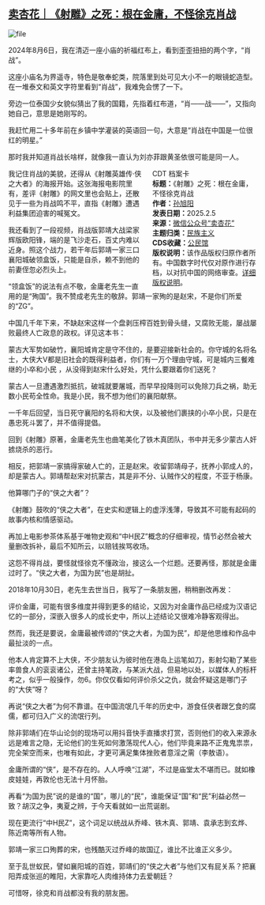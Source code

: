 <!--1738770053000-->
[卖杏花｜《射雕》之死：根在金庸，不怪徐克肖战](https://chinadigitaltimes.net/chinese/715605.html)
------

<p><img decoding="async" src="https://chinadigitaltimes.net/chinese/files/2025/02/image-1738769653668.png" alt="file"></p><p>2024年8月6日，我在清迈一座小庙的祈福红布上，看到歪歪扭扭的两个字，“肖战”。</p><p>这座小庙名为界遥寺，特色是敬奉蛇类，院落里到处可见大小不一的眼镜蛇造型。在一堆泰文和英文字符里看到“肖战”，我难免会愣了一下。</p><p>旁边一位泰国少女貌似猜出了我的国籍，先指着红布道，“肖——战——”，又指向她自己，意思是她刚写的。</p><p>我赶忙用二十多年前在乡镇中学灌装的英语回一句，大意是“肖战在中国是一位很红的明星。”</p><p>那时我并知道肖战长啥样，就像我一直认为刘亦菲跟黄圣依很可能是同一人。</p><div style="width:42%;float:right;padding-left:20px;"><div class="su-spoiler su-spoiler-style-fancy su-spoiler-icon-chevron-circle" data-scroll-offset="0" data-anchor-in-url="no"><div class="su-spoiler-title" tabindex="0" role="button"><span class="su-spoiler-icon"></span>CDT 档案卡</div><div class="su-spoiler-content su-u-clearfix su-u-trim"><strong>标题：</strong>《射雕》之死：根在金庸，不怪徐克肖战<br><strong>作者：</strong><a href="https://chinadigitaltimes.net/space/卖杏花" target="_blank">孙旭阳</a><br><strong>发表日期：</strong>2025.2.5<br><strong>来源：</strong><a href="https://web.archive.org/web/*/https://mp.weixin.qq.com/s/XOFGnsJS5ZN8BlMnWpq5rQ" target="_blank">微信公众号“卖杏花”</a><br><strong>主题归类：</strong><a href="https://chinadigitaltimes.net/space/民族主义" target="_blank">民族主义</a><br><strong>CDS收藏：</strong><a href="https://chinadigitaltimes.net/space/%E5%85%AC%E6%B0%91%E9%A6%86" target="_blank" rel="noopener">公民馆</a><br><strong>版权说明：</strong>该作品版权归原作者所有。中国数字时代仅对原作进行存档，以对抗中国的网络审查。<a href="https://chinadigitaltimes.net/chinese/copyright">详细版权说明</a>。</div></div></div><p>我记住肖战的美貌，还得从《射雕英雄传·侠之大者》的海报开始。这张海报电影院里有，差评《射雕》的网文里也会贴上，还散见于一些为肖战鸣不平，直指《射雕》遭遇利益集团迫害的喊冤文。</p><p>我还看到了一段视频，肖战版郭靖大战梁家辉版欧阳锋，端的是飞沙走石，百丈内难以近身。照这个战力，若干年后郭靖一家三口襄阳城破领盒饭，只能是自杀，赖不到他的前妻侄忽必烈头上。</p><p>“领盒饭”的说法有点不敬，金庸老先生一直用的是“殉国”。我不赞成老先生的敬辞。郭靖一家殉的是赵宋，不是你们所爱的“ZG”。</p><p>中国几千年下来，不缺赵宋这样一个盘剥压榨百姓到骨头缝，又腐败无能，屡战屡败最终人亡政息的政权。详见这本书：</p><p>蒙古大军势如破竹，襄阳城肯定是守不住的，是要迎接新社会的。你守城的名将名士，大侠大V都是旧社会的既得利益者，你们有一万个理由守城，可是城内三餐难继的小卒和小民 ，从没得到赵宋什么好处，凭什么要跟着你们送死？</p><p>蒙古人一旦遭遇激烈抵抗，破城就要屠城，而早早投降则可以免除刀兵之祸，助无数小民苟全性命。我是小民，我不想为他们的襄阳献祭。</p><p>一千年后回望，当日死守襄阳的名将和大侠，以及被他们裹挟的小卒小民，只是在愚忠死斗罢了，并不值得提倡。</p><p>回到《射雕》原著，金庸老先生也曲笔美化了铁木真团队，书中并无多少蒙古人奸掳烧杀的恶行。</p><p>相反，把郭靖一家搞得家破人亡的，正是赵宋。收留郭靖母子，抚养小郭成人的，却是蒙古人。郭靖帮赵宋对抗蒙古，其是非不分、认贼作父的程度，不亚于杨康。</p><p>他算哪门子的“侠之大者”？</p><p>《射雕》鼓吹的“侠之大者”，在史实和逻辑上的虚浮浅薄，导致其不可能有起码的故事内核和情感驱动。</p><p>再加上电影参茶体系基于唯物史观和“中H民Z”概念的仔细审视，情节必然会被大量删改拆补，最后不知所云，以赔钱挨骂收场。</p><p>这怨不得肖战，要怪就怪徐克不懂政治，接这么一个烂题。还要再怪，那就是金庸过时了。“侠之大者，为国为民”也是胡扯。</p><p>2018年10月30日，老先生去世当日，我写了一条朋友圈，稍稍删改再发：</p><p>评价金庸，可能有很多维度并得到更多的结论，又因为对金庸作品已经成为汉语记忆的一部分，深嵌入很多人的成长史中，所以上述结论又很难冷静客观得出。</p><p>然而，我还是要说，金庸最被传颂的“侠之大者，为国为民”，却是他思维和作品中最扯淡的一点。</p><p>他本人肯定算不上大侠，不少朋友认为彼时他在港岛上运笔如刀，影射勾勒了某些率兽食人的衮衮诸公，还曾主持笔政，与某派大战，但易地以处，以媒体人的标杆考之，似乎一般操作，勿6。你仅仅看如何评价杀父之仇，就会怀疑这是哪门子的“大侠”呀？</p><p>再说“侠之大者”为何不靠谱。在中国流氓几千年的历史中，游食任侠者跟乞食的腐儒，都可归入广义的流氓行列。</p><p>除非郭靖们在华山论剑的现场可以用抖音快手直播求打赏，否则他们的收入来源永远是难言之隐，无论他们的生死如何激荡现代人心，他们毕竟来路不正鬼鬼祟祟，完全架空而来，也唯有如此，才更可满足集体挫败者意淫之需（李敖语）。</p><p>金庸所谓的“侠”，是不存在的。人人呼唤“江湖”，不过是庙堂太不堪而已。就如橡皮娃娃，再敦伦也无法十月怀胎。</p><p>再看“为国为民”说的是谁的“国”，哪儿的“民”，谁能保证“国”和“民”利益必然一致？胡汉之争，夷夏之辨，于今天看就如一出荒诞剧。</p><p>现在更流行“中H民Z”，这个词足以统战从乔峰、铁木真、郭靖、袁承志到玄烨、陈近南等所有人物。</p><p>郭靖一家三口殉葬的宋，也残酷灭过乔峰的故国辽，谁比不比谁正义多少。</p><p>至于乱世蚁民，譬如襄阳城的百姓，郭靖们的“侠之大者”与他们又有屁关系？把襄阳弄成张巡的睢阳，大家靠吃人肉维持体力去爱朝廷？</p><p>可惜呀，徐克和肖战都没有我的朋友圈。</p><div class="addtoany_share_save_container addtoany_content addtoany_content_bottom"><div class="a2a_kit a2a_kit_size_32 addtoany_list" data-a2a-url="https://chinadigitaltimes.net/chinese/715605.html" data-a2a-title="卖杏花｜《射雕》之死：根在金庸，不怪徐克肖战"><a class="a2a_button_facebook" href="https://www.addtoany.com/add_to/facebook?linkurl=https%3A%2F%2Fchinadigitaltimes.net%2Fchinese%2F715605.html&amp;linkname=%E5%8D%96%E6%9D%8F%E8%8A%B1%EF%BD%9C%E3%80%8A%E5%B0%84%E9%9B%95%E3%80%8B%E4%B9%8B%E6%AD%BB%EF%BC%9A%E6%A0%B9%E5%9C%A8%E9%87%91%E5%BA%B8%EF%BC%8C%E4%B8%8D%E6%80%AA%E5%BE%90%E5%85%8B%E8%82%96%E6%88%98" title="Facebook" rel="nofollow noopener" target="_blank"></a><a class="a2a_button_twitter" href="https://www.addtoany.com/add_to/twitter?linkurl=https%3A%2F%2Fchinadigitaltimes.net%2Fchinese%2F715605.html&amp;linkname=%E5%8D%96%E6%9D%8F%E8%8A%B1%EF%BD%9C%E3%80%8A%E5%B0%84%E9%9B%95%E3%80%8B%E4%B9%8B%E6%AD%BB%EF%BC%9A%E6%A0%B9%E5%9C%A8%E9%87%91%E5%BA%B8%EF%BC%8C%E4%B8%8D%E6%80%AA%E5%BE%90%E5%85%8B%E8%82%96%E6%88%98" title="Twitter" rel="nofollow noopener" target="_blank"></a><a class="a2a_button_telegram" href="https://www.addtoany.com/add_to/telegram?linkurl=https%3A%2F%2Fchinadigitaltimes.net%2Fchinese%2F715605.html&amp;linkname=%E5%8D%96%E6%9D%8F%E8%8A%B1%EF%BD%9C%E3%80%8A%E5%B0%84%E9%9B%95%E3%80%8B%E4%B9%8B%E6%AD%BB%EF%BC%9A%E6%A0%B9%E5%9C%A8%E9%87%91%E5%BA%B8%EF%BC%8C%E4%B8%8D%E6%80%AA%E5%BE%90%E5%85%8B%E8%82%96%E6%88%98" title="Telegram" rel="nofollow noopener" target="_blank"></a><a class="a2a_button_reddit" href="https://www.addtoany.com/add_to/reddit?linkurl=https%3A%2F%2Fchinadigitaltimes.net%2Fchinese%2F715605.html&amp;linkname=%E5%8D%96%E6%9D%8F%E8%8A%B1%EF%BD%9C%E3%80%8A%E5%B0%84%E9%9B%95%E3%80%8B%E4%B9%8B%E6%AD%BB%EF%BC%9A%E6%A0%B9%E5%9C%A8%E9%87%91%E5%BA%B8%EF%BC%8C%E4%B8%8D%E6%80%AA%E5%BE%90%E5%85%8B%E8%82%96%E6%88%98" title="Reddit" rel="nofollow noopener" target="_blank"></a><a class="a2a_button_whatsapp" href="https://www.addtoany.com/add_to/whatsapp?linkurl=https%3A%2F%2Fchinadigitaltimes.net%2Fchinese%2F715605.html&amp;linkname=%E5%8D%96%E6%9D%8F%E8%8A%B1%EF%BD%9C%E3%80%8A%E5%B0%84%E9%9B%95%E3%80%8B%E4%B9%8B%E6%AD%BB%EF%BC%9A%E6%A0%B9%E5%9C%A8%E9%87%91%E5%BA%B8%EF%BC%8C%E4%B8%8D%E6%80%AA%E5%BE%90%E5%85%8B%E8%82%96%E6%88%98" title="WhatsApp" rel="nofollow noopener" target="_blank"></a><a class="a2a_button_email" href="https://www.addtoany.com/add_to/email?linkurl=https%3A%2F%2Fchinadigitaltimes.net%2Fchinese%2F715605.html&amp;linkname=%E5%8D%96%E6%9D%8F%E8%8A%B1%EF%BD%9C%E3%80%8A%E5%B0%84%E9%9B%95%E3%80%8B%E4%B9%8B%E6%AD%BB%EF%BC%9A%E6%A0%B9%E5%9C%A8%E9%87%91%E5%BA%B8%EF%BC%8C%E4%B8%8D%E6%80%AA%E5%BE%90%E5%85%8B%E8%82%96%E6%88%98" title="Email" rel="nofollow noopener" target="_blank"></a><a class="a2a_button_copy_link" href="https://www.addtoany.com/add_to/copy_link?linkurl=https%3A%2F%2Fchinadigitaltimes.net%2Fchinese%2F715605.html&amp;linkname=%E5%8D%96%E6%9D%8F%E8%8A%B1%EF%BD%9C%E3%80%8A%E5%B0%84%E9%9B%95%E3%80%8B%E4%B9%8B%E6%AD%BB%EF%BC%9A%E6%A0%B9%E5%9C%A8%E9%87%91%E5%BA%B8%EF%BC%8C%E4%B8%8D%E6%80%AA%E5%BE%90%E5%85%8B%E8%82%96%E6%88%98" title="Copy Link" rel="nofollow noopener" target="_blank"></a><a class="a2a_dd addtoany_share_save addtoany_share" href="https://www.addtoany.com/share"></a></div></div>
